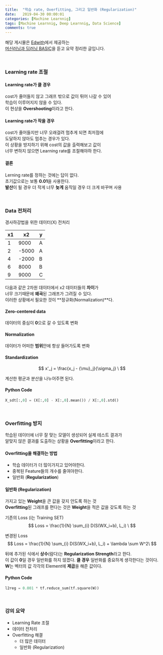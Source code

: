 ```yaml
---
title:  "학습 rate, Overfitting, 그리고 일반화 (Regularization)"
date:   2019-04-30 00:00:01
categories: [Machine Learnnig]
tags: [Machine Learnnig, Deep Learnnig, Data Science]
comments: true
---
```


해당 게시물은 [Edwith](https://www.edwith.org)에서 제공하는<br/>
[머신러닝과 딥러닝 BASIC](https://www.edwith.org/others26/joinLectures/9829)을 듣고 요약 정리한 글입니다.

<br/>

### Learning rate 조절

#### Learning rate가 클 경우
cost가 줄어들지 않고 그래프 밖으로 값이 튀어 나갈 수 있어<br/>
학습이 이루어지지 않을 수 있다.<br/>
이 현상을 **Overshooting**이라고 한다.<br/>

#### Learning rate가 작을 경우
cost가 줄어들지만 너무 오래걸려 멈추게 되면 최저점에<br/>
도달하지 않아도 멈추는 경우가 있다.<br/>
이 상황을 방지하기 위해 cost의 값을 출력해보고 값이<br/>
너무 변하지 않으면 Learning rate를 조절해야하 한다.<br/>

#### 결론
Lerning rate를 정하는 것에는 답이 없다.<br/>
초기값으로는 보통 **0.01**을 사용한다.<br/>
**발산**이 될 경우 더 작게 너무 **늦게** 움직일 경우 더 크게 바꾸며 사용<br/>

<br/>

### Data 전처리
경사하강법을 위한 데이터(X) 전처리

| x1 | x2 | y |
| - | - | - |
| 1 | 9000 | A |
| 2 | -5000 | A |
| 4 | -2000 | B |
| 6 | 8000 | B |
| 9 | 9000 | C |

다음과 같은 2차원 데이터에서 x2 데이터들의 **차이**가<br/>
너무 크기때문에 **왜곡**된 그래프가 그려질 수 있다.<br/>
이러한 상황에서 필요한 것이 **정규화(Normalization)**다.<br/>

#### Zero-centered data
데이터의 중심이 **0**으로 갈 수 있도록 변화

#### Normalization
데이터가 어떠한 **범위**안에 항상 들어가도록 변화

#### Standardization
$$
    x'_j = \frac{x_j - {\mu}_j}{\sigma_j} \
$$

계산한 평균과 분산을 나누어주면 된다.

#### Python Code
```python
X_sdt[:,0] = (X[:,0] - X[:,0].mean()) / X[:,0].std()
```

<br/>

### Overfitting 방지
학습된 데이터에 너무 잘 맞는 모델이 생성되어 실제 테스트 결과가<br/>
알맞지 않은 결과를 도출하는 상황을 **Overfitting**이라고 한다.<br/>

#### Overfitting을 해결하는 방법
- 학습 데이터가 더 많이가지고 있어야한다.
- 중복된 Feature들의 개수를 줄여야한다.
- 일반화 (**Regularization**)

#### 일반화 (Regularization)
가지고 있는 **Weight**을 큰 값을 갖지 안도록 하는 것<br/>
**Overfitting**된 그래프를 편다는 것은 **Weight**을 적은 값을 갖도록 하는 것

기존의 Loss (i는 Training SET)<br/>
$$
    Loss = \frac{1}{N} \sum_{i} D(S(WX_i+b), L_i) \
$$

변경된 Loss<br/>
$$
    Loss = \frac{1}{N} \sum_{i} D(S(WX_i+b), L_i) + \lambda \sum W^2\
$$

뒤에 추가된 식에서 **상수**(람다)는 **Regularization Strength**라고 한다.<br/>
이 값이 **0**일 경우 일반화를 하지 않겠다. **클 경우** 일반화를 중요하게 생각한다는 것이다.<br/>
**W**는 벡터의 값 각각의 Element에 **제곱**을 해준 값이다.<br/>

#### Python Code
```python
l2reg = 0.001 * tf.reduce_sum(tf.square(W))
```

<br/>

### 강의 요약
- Learning Rate 조절
- 데이터 전처리
- Overfitting 해결
    + 더 많은 데이터
    + 일반화 (Regularization)
